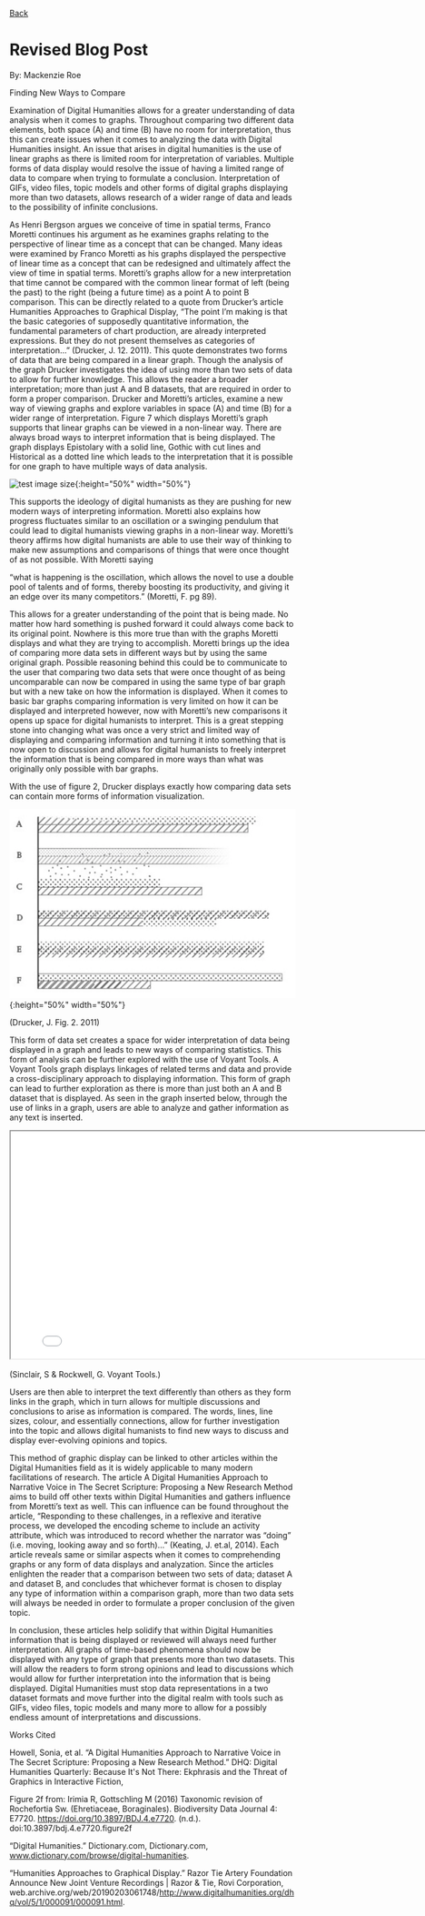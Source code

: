 [Back](README.md)

# Revised Blog Post 

By: Mackenzie Roe



Finding New Ways to Compare

   Examination of Digital Humanities allows for a greater understanding of data analysis when it comes to graphs. Throughout comparing two different data elements, both space (A) and time (B) have no room for interpretation, thus this can create issues when it comes to analyzing the data with Digital Humanities insight. An issue that arises in digital humanities is the use of linear graphs as there is limited room for interpretation of variables. Multiple forms of data display would resolve the issue of having a  limited range of data to compare when trying to formulate a conclusion. Interpretation of GIFs, video files, topic models and other forms of digital graphs displaying more than two datasets, allows research of a wider range of data and leads to the possibility of infinite conclusions. 
   
   As Henri Bergson argues we conceive of time in spatial terms, Franco Moretti continues his argument as he examines graphs relating to the perspective of linear time as a concept that can be changed. Many ideas were examined by Franco Moretti as his graphs displayed the perspective of linear time as a concept that can be redesigned and ultimately affect the view of time in spatial terms. Moretti’s graphs allow for a new interpretation that time cannot be compared with the common linear format of left (being the past) to the right (being a future time) as a point A to point B comparison. This can be directly related to a quote from Drucker’s article Humanities Approaches to Graphical Display, “The point I’m making is that the basic categories of supposedly quantitative information, the fundamental parameters of chart production, are already interpreted expressions. But they do not present themselves as categories of interpretation...” (Drucker, J. 12. 2011). This quote demonstrates two forms of data that are being compared in a linear graph. Though the analysis of the graph Drucker investigates the idea of using more than two sets of data to allow for further knowledge. This allows the reader a broader interpretation; more than just A and B datasets, that are required in order to form a proper comparison. Drucker and Moretti’s articles, examine a new way of viewing graphs and explore variables in space (A) and time (B) for a wider range of interpretation. Figure 7 which displays Moretti’s graph supports that linear graphs can be viewed in a non-linear way. There are always broad ways to interpret information that is being displayed. The graph displays Epistolary with a solid line, Gothic with cut lines and Historical as a dotted line which leads to the interpretation that it is possible for one graph to have multiple ways of data analysis.

![test image size](images/Figure_7.png){:height="50%" width="50%"} 

 This supports the ideology of digital humanists as they are pushing for new modern ways of interpreting information.
Moretti also explains how progress fluctuates similar to an oscillation or a swinging pendulum that could lead to digital humanists viewing graphs in a non-linear way. Moretti’s theory affirms how digital humanists are able to use their way of thinking to make new assumptions and comparisons of things that were once thought of as not possible. With Moretti saying

 “what is happening is the oscillation, which allows the novel to use a double pool of talents and of forms, thereby boosting its productivity, and giving it an edge over its many competitors.” (Moretti, F. pg 89). 

This allows for a greater understanding of the point that is being made. No matter how hard something is pushed forward it could always come back to its original point. Nowhere is this more true than with the graphs Moretti displays and what they are trying to accomplish. Moretti brings up the idea of comparing more data sets in different ways but by using the same original graph. Possible reasoning behind this could be to communicate to the user that comparing two data sets that were once thought of as being uncomparable can now be compared in using the same type of bar graph but with a new take on how the information is displayed. When it comes to basic bar graphs comparing information is very limited on how it can be displayed and interpreted however, now with Moretti’s new comparisons it opens up space for digital humanists to interpret. This is a great stepping stone into changing what was once a very strict and limited way of displaying and comparing information and turning it into something that is now open to discussion and allows for digital humanists to freely interpret the information that is being compared in more ways than what was originally only possible with bar graphs.


   With the use of figure 2, Drucker displays exactly how comparing data sets can contain more forms of information visualization.

![test image size](images/Figure_1.png){:height="50%" width="50%"} 

(Drucker, J. Fig. 2. 2011)
   
   This form of data set creates a space for wider interpretation of data being displayed in a graph and leads to new ways of comparing statistics. This form of analysis can be further explored with the use of Voyant Tools.
A Voyant Tools graph displays linkages of related terms and data and provide a cross-disciplinary approach to displaying information. This form of graph can lead to further exploration as there is more than just both an A and B dataset that is displayed. As seen in the graph inserted below, through the use of links in a graph, users are able to analyze and gather information as any text is inserted.

<!--	Exported from Voyant Tools (voyant-tools.org).
The iframe src attribute below uses a relative protocol to better function with both
http and https sites, but if you're embedding this into a local web page (file protocol)
you should add an explicit protocol (https if you're using voyant-tools.org, otherwise
it depends on this server.
Feel free to change the height and width values or other styling below: -->
<iframe style='width: 800px; height: 400px;' src='//voyant-tools.org/tool/CollocatesGraph/?query=data&mode=corpus&corpus=bf781e4f47aba8120a86250e61dab3f2'></iframe>

(Sinclair, S & Rockwell, G. Voyant Tools.)

   Users are then able to interpret the text differently than others as they form links in the graph, which in turn allows for multiple discussions and conclusions to arise as information is compared. The words, lines, line sizes, colour, and essentially connections, allow for further investigation into the topic and allows digital humanists to find new ways to discuss and display ever-evolving opinions and topics.
 
   This method of graphic display can be linked to other articles within the Digital Humanities field as it is widely applicable to many modern facilitations of research. The article A Digital Humanities Approach to Narrative Voice in The Secret Scripture: Proposing a New Research Method aims to build off other texts within Digital Humanities and gathers influence from Moretti’s text as well. This can influence can be found throughout the article, “Responding to these challenges, in a reflexive and iterative process, we developed the encoding scheme to include an activity attribute, which was introduced to record whether the narrator was “doing” (i.e. moving, looking away and so forth)...” (Keating, J. et.al, 2014).  Each article reveals same or similar aspects when it comes to comprehending graphs or any form of data displays and analyzation. Since the articles enlighten the reader that a comparison between two sets of data; dataset A and dataset B, and concludes that whichever format is chosen to display any type of information within a comparison graph, more than two data sets will always be needed in order to formulate a proper conclusion of the given topic. 

   In conclusion, these articles help solidify that within Digital Humanities information that is being displayed or reviewed will always need further interpretation. All graphs of time-based phenomena should now be displayed with any type of graph that presents more than two datasets. This will allow the readers to form strong opinions and lead to discussions which would allow for further interpretation into the information that is being displayed. Digital Humanities must stop data representations in a two dataset formats and move further into the digital realm with tools such as GIFs, video files, topic models and many more to allow for a possibly endless amount of interpretations and discussions. 



Works Cited

Howell, Sonia, et al. “A Digital Humanities Approach to Narrative Voice in The Secret Scripture: Proposing a New Research Method.” DHQ: Digital Humanities Quarterly: Because It's Not There: Ekphrasis and the Threat of Graphics in Interactive Fiction,

Figure 2f from: Irimia R, Gottschling M (2016) Taxonomic revision of Rochefortia Sw. (Ehretiaceae, Boraginales). Biodiversity Data Journal 4: E7720. https://doi.org/10.3897/BDJ.4.e7720. (n.d.). doi:10.3897/bdj.4.e7720.figure2f

“Digital Humanities.” Dictionary.com, Dictionary.com, www.dictionary.com/browse/digital-humanities.

“Humanities Approaches to Graphical Display.” Razor Tie Artery Foundation Announce New Joint Venture Recordings | Razor & Tie, Rovi Corporation, web.archive.org/web/20190203061748/http://www.digitalhumanities.org/dhq/vol/5/1/000091/000091.html.





